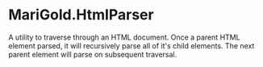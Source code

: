 <h1>MariGold.HtmlParser</h1>
<p>
A utility to traverse through an HTML document. Once a parent HTML element parsed, it will recursively parse all of it's child elements. The next parent element will parse on subsequent traversal.
</p>